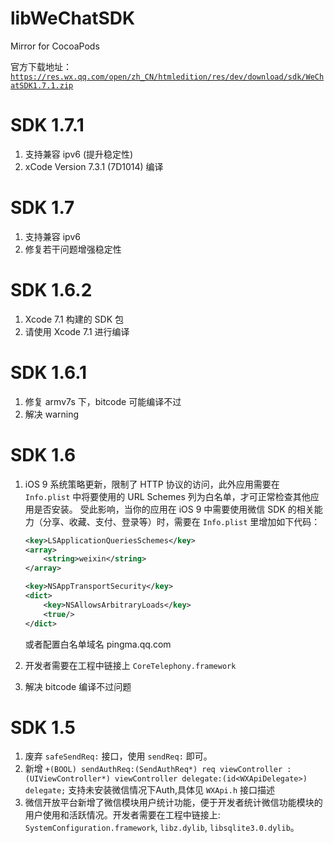 # libWeChatSDK

Mirror for CocoaPods

官方下载地址：
[`https://res.wx.qq.com/open/zh_CN/htmledition/res/dev/download/sdk/WeChatSDK1.7.1.zip`](https://res.wx.qq.com/open/zh_CN/htmledition/res/dev/download/sdk/WeChatSDK1.7.1.zip)

# SDK 1.7.1
1. 支持兼容 ipv6 (提升稳定性)
2. xCode Version 7.3.1 (7D1014) 编译

# SDK 1.7
1. 支持兼容 ipv6
2. 修复若干问题增强稳定性

# SDK 1.6.2
1. Xcode 7.1 构建的 SDK 包
2. 请使用 Xcode 7.1 进行编译

# SDK 1.6.1
1. 修复 armv7s 下，bitcode 可能编译不过
2. 解决 warning

# SDK 1.6

1. iOS 9 系统策略更新，限制了 HTTP 协议的访问，此外应用需要在 `Info.plist` 中将要使用的 URL Schemes 列为白名单，才可正常检查其他应用是否安装。
受此影响，当你的应用在 iOS 9 中需要使用微信 SDK 的相关能力（分享、收藏、支付、登录等）时，需要在 `Info.plist` 里增加如下代码：

    ```xml
    <key>LSApplicationQueriesSchemes</key>
    <array>
        <string>weixin</string>
    </array>
    
    <key>NSAppTransportSecurity</key>
    <dict>
        <key>NSAllowsArbitraryLoads</key>
        <true/>
    </dict>
    ```
    
    或者配置白名单域名 pingma.qq.com

2. 开发者需要在工程中链接上 `CoreTelephony.framework`
3. 解决 bitcode 编译不过问题

# SDK 1.5

1. 废弃 `safeSendReq:` 接口，使用 `sendReq:` 即可。
2. 新增 `+(BOOL) sendAuthReq:(SendAuthReq*) req viewController : (UIViewController*) viewController delegate:(id<WXApiDelegate>) delegate;`
支持未安装微信情况下Auth,具体见 `WXApi.h` 接口描述
3. 微信开放平台新增了微信模块用户统计功能，便于开发者统计微信功能模块的用户使用和活跃情况。开发者需要在工程中链接上: `SystemConfiguration.framework`, `libz.dylib`, `libsqlite3.0.dylib`。
